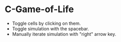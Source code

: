 # C-Game-of-Life

- Toggle cells by clicking on them.
- Toggle simulation with the spacebar.
- Manually iterate simulation with "right" arrow key.
